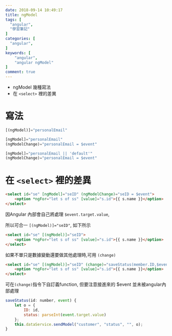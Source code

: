 ```yaml
---
date: 2018-09-14 10:49:17
title: ngModel
tags: [
  "angular",
  "學習筆記"
]
categories: [
  "angular",
]
keywords: [
    "angular",
    "angular ngModel"
]
comment: true
---
```


- ngModel 幾種寫法
- 在 `<select>` 裡的差異
<!--more-->

# 寫法

```js
[(ngModel)]="personalEmail"
```

```js
[ngModel]="personalEmail" 
(ngModelChange)="personalEmail = $event"
```

```js
[ngModel]="personalEmail || 'default'" 
(ngModelChange)="personalEmail = $event"
```

# 在 `<select>` 裡的差異

```html
<select id="se" [ngModel]="seID" (ngModelChange)="seID = $event">
    <option *ngFor="let s of ss" [value]="s.id">{{ s.name }}</option>
</select>
```

因Angular 內部會自己將處理 `$event.target.value`, 

所以可合一 `[(ngModel)]="seID"`, 如下所示

```html
<select id="se" [(ngModel)]="seID">
    <option *ngFor="let s of ss" [value]="s.id">{{ s.name }}</option>
</select>
```

如果不單只是數據變動還要做其他處理時,可用 `(change)`

```html
<select id="se" [(ngModel)]="seID" (change)="saveStatus(member.ID,$event)">
    <option *ngFor="let s of ss" [value]="s.id">{{ s.name }}</option>
</select>
```

可在`(change)`指令下自訂義function, 但要注意接進來的 $event 並未被angular內部處理

```js
saveStatus(id: number, event) {
    let o = {
        ID: id,
        status: parseInt(event.target.value)
    };
    this.dataService.sendModel("customer", "status", "", o);
}
```